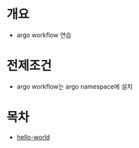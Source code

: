 # 개요
* argo workflow 연습

# 전제조건
* argo workflow는 argo namespace에 설치

# 목차
* [hello-world](./hello-world.yaml)
